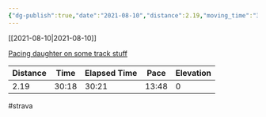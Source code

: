 ```yaml
---
{"dg-publish":true,"date":"2021-08-10","distance":2.19,"moving_time":"30:18","elapsed_time":"30:21","pace":"13:48","total_elevation_gain":0,"url":"https://www.strava.com/activities/5777375690","permalink":"/01-personal/strava/2021-08-10-pacing-daughter-on-some-track-stuff/","dgPassFrontmatter":true}
---
```



[[2021-08-10\|2021-08-10]]

[Pacing daughter on some track stuff](https://www.strava.com/activities/5777375690)

| Distance | Time  | Elapsed Time | Pace  | Elevation |
| -------- | ----- | ------------ | ----- | --------- |
| 2.19     | 30:18 | 30:21        | 13:48 | 0         |




#strava
